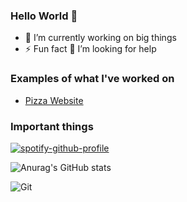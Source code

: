 ### Hello World 👋
- 🔭 I’m currently working on big things
- ⚡ Fun fact 🤔 I’m looking for help
### Examples of what I've worked on
- [Pizza Website](https://rasmusjohansson04.github.io/te4-new-pizza/)
### Important things
[![spotify-github-profile](https://spotify-github-profile.vercel.app/api/view?uid=31mhkrhe3jvpo3dumh6rppczh734&cover_image=true&theme=natemoo-re&show_offline=false&background_color=121212&interchange=false&bar_color=53b14f&bar_color_cover=false)](https://github.com/kittinan/spotify-github-profile)

![Anurag's GitHub stats](https://github-readme-stats.vercel.app/api?username=rasmusjohansson04&show_icons=true&theme=tokyonight)

![Git](https://api.githubtrends.io/user/svg/RasmusJohansson04/langs?time_range=one_year&compact=True&theme=synthwaves)

<!--
**RasmusJohansson04/RasmusJohansson04** is a ✨ _special_ ✨ repository because its `README.md` (this file) appears on your GitHub profile.

Here are some ideas to get you started:

- 🌱 I’m currently learning ...
- 👯 I’m looking to collaborate on ...
- 🤔 I’m looking for help with ...
- 💬 Ask me about ...
- 📫 How to reach me: ...
- 😄 Pronouns: ...
- ⚡ Fun fact: ...
-->
